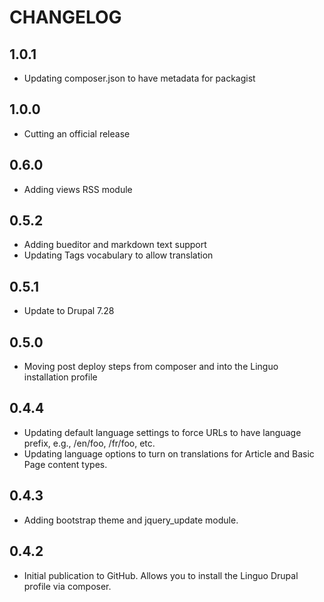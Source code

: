 CHANGELOG
=========

1.0.1
-----
* Updating composer.json to have metadata for packagist

1.0.0
-----
* Cutting an official release

0.6.0
-----
* Adding views RSS module

0.5.2
-----
* Adding bueditor and markdown text support
* Updating Tags vocabulary to allow translation

0.5.1
-----
* Update to Drupal 7.28

0.5.0
-----
* Moving post deploy steps from composer and into the Linguo installation profile

0.4.4
-----
* Updating default language settings to force URLs to have language prefix, e.g., /en/foo, /fr/foo, etc.
* Updating language options to turn on translations for Article and Basic Page content types.

0.4.3
-----
* Adding bootstrap theme and jquery_update module.

0.4.2
-----
* Initial publication to GitHub. Allows you to install the Linguo Drupal profile via composer.
